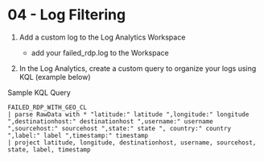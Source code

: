 # 04 - Log Filtering

1. Add a custom log to the Log Analytics Workspace
    - add your failed_rdp.log to the Workspace

2. In the Log Analytics, create a custom query to organize your logs using KQL (example below)

Sample KQL Query
```
FAILED_RDP_WITH_GEO_CL
| parse RawData with * "latitude:" latitude ",longitude:" longitude ",destinationhost:" destinationhost ",username:" username ",sourcehost:" sourcehost ",state:" state ", country:" country ",label:" label ",timestamp:" timestamp
| project latitude, longitude, destinationhost, username, sourcehost, state, label, timestamp
```